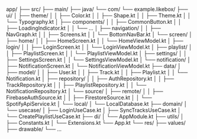 app/
├── src/
├── main/
├── java/
└── com/
└── example.likebox/
├── ui/
│   ├── theme/
│   │   ├── Color.kt
│   │   ├── Shape.kt
│   │   ├── Theme.kt
│   │   └── Typography.kt
│   ├── components/
│   │   ├── CommonButton.kt
│   │   ├── LoadingIndicator.kt
│   │   └── ...
│   ├── navigation/
│   │   ├── NavGraph.kt
│   │   ├── Screens.kt
│   │   └── BottomNavBar.kt
│   └── screen/
│       ├── home/
│       │   ├── HomeScreen.kt
│       │   └── HomeViewModel.kt
│       ├── login/
│       │   ├── LoginScreen.kt
│       │   └── LoginViewModel.kt
│       ├── playlist/
│       │   ├── PlaylistScreen.kt
│       │   └── PlaylistViewModel.kt
│       ├── settings/
│       │   ├── SettingsScreen.kt
│       │   └── SettingsViewModel.kt
│       └── notification/
│           ├── NotificationScreen.kt
│           └── NotificationViewModel.kt
├── data/
│   ├── model/
│   │   ├── User.kt
│   │   ├── Track.kt
│   │   ├── Playlist.kt
│   │   └── Notification.kt
│   ├── repository/
│   │   ├── AuthRepository.kt
│   │   ├── TrackRepository.kt
│   │   ├── PlaylistRepository.kt
│   │   └── NotificationRepository.kt
│   └── source/
│       ├── remote/
│       │   ├── FirebaseAuthSource.kt
│       │   ├── FirestoreSource.kt
│       │   └── SpotifyApiService.kt
│       └── local/
│           └── LocalDatabase.kt
├── domain/
│   └── usecase/
│       ├── LoginUseCase.kt
│       ├── SyncTracksUseCase.kt
│       └── CreatePlaylistUseCase.kt
├── di/
│   └── AppModule.kt
├── utils/
│   ├── Constants.kt
│   └── Extensions.kt
└── App.kt
└── res/
├── values/
├── drawable/
└── ...
